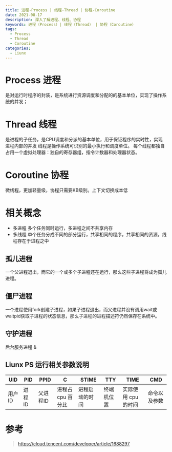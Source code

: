 ```yaml
---
title: 进程-Process | 线程-Thread | 协程-Coroutine
date: 2021-08-17
description: 深入了解进程、线程、协程
keywords: 进程（Process）| 线程（Thread） | 协程（Coroutine）
tags:
  - Process
  - Thread
  - Coroutine
categories:
  - Liunx
---
```


# Process 进程
是对运行时程序的封装，是系统进行资源调度和分配的的基本单位，实现了操作系统的并发；

# Thread 线程
是进程的子任务，是CPU调度和分派的基本单位，用于保证程序的实时性，实现进程内部的并发
线程是操作系统可识别的最小执行和调度单位。 每个线程都独自占用一个虚拟处理器：独自的寄存器组，指令计数器和处理器状态。

# Coroutine 协程
微线程，更加轻量级，协程只需要KB级别。上下文切换成本低

# 相关概念
- 多进程 多个任务同时运行，多进程之间不共享内存
- 多线程 单个任务分成不同的部分运行，共享相同的程序，共享相同的资源。线程存在于进程之中

## 孤儿进程
一个父进程退出，而它的一个或多个子进程还在运行，那么这些子进程将成为孤儿进程。

## 僵尸进程
一个进程使用fork创建子进程，如果子进程退出，而父进程并没有调用wait或waitpid获取子进程的状态信息，那么子进程的进程描述符仍然保存在系统中。


## 守护进程

后台服务进程  &

## Liunx PS 运行相关参数说明

| UID  | PID  | PPID  | C           | STIME   | TTY   | TIME         | CMD    |
|------|------|-------|-------------|---------|-------|--------------|--------|
| 用户ID | 进程ID | 父进程ID | 进程占 cpu 百分比 | 进程启动的时间 | 终端机位置 | 实际使用 cpu 的时间 | 命令以及参数 |



# 参考
> https://cloud.tencent.com/developer/article/1688297

